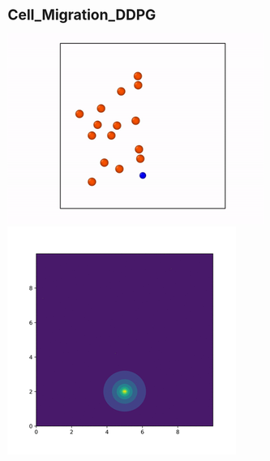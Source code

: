 # Cell_Migration_DDPG


![Cell Migration](./Migration.gif)
![Concentration Field](./Concentration.gif)
